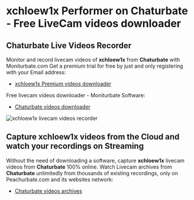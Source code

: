 # xchloew1x Performer on Chaturbate - Free LiveCam videos downloader

## Chaturbate Live Videos Recorder

Monitor and record livecam videos of **xchloew1x** from **Chaturbate** with Moniturbate.com
Get a premium trial for free by just and only registering with your Email address:
* [xchloew1x Premium videos downloader](https://moniturbate.com/request-demo-licence-key.html)

Free livecam videos downloader - Moniturbate Software:
* [Chaturbate videos downloader](https://moniturbate.com/moniturbate-download-software.html)

![xchloew1x livecam videos recorder](https://peachurnet.com/templates/moniturbate-software.png)


## Capture xchloew1x videos from the Cloud and watch your recordings on Streaming

Without the need of downloading a software, capture **xchloew1x** livecam videos from **Chaturbate** 100% online.
Watch Livecam archives from **Chaturbate** unlimitedly from thousands of existing recordings, only on Peachurbate.com and its websites network:
* [Chaturbate videos archives](https://peachurnet.com/)